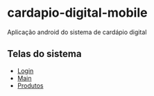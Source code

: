 # cardapio-digital-mobile

Aplicação android do sistema de cardápio digital 


## Telas do sistema

- [Login](doc/login.md)
- [Main](doc/main.md)
- [Produtos](doc/produtos.md)
